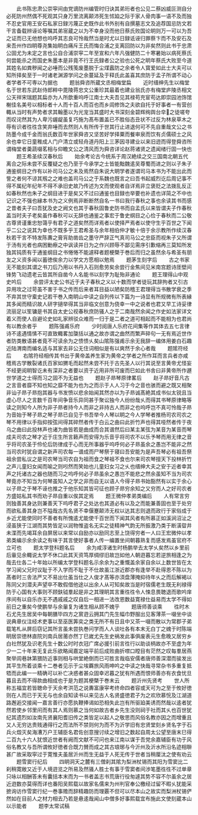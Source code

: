 <!-- { "loadSidebar": true } -->
　　此书陈忠肃公崇寜间由党谪防州编管时归诀其弟珩者也公见二蔡凶威叵测自分必死防州然偶不死观其只身万里流离颠沛死生怵廹之际于家人骨肉事一语不及而独不忍史官用王安石私家日録污蔑正史既作此书外别有自撰墓志文及追荐国忌防文若干言备载辨诬论等嘱其弟宻蔵之以为不幸身没而他日蔡氏败国论眀则万一可以为吾之证而已无他想也呜呼其志良可怜哉然当是时尤以日録诋诬归罪蔡卞而不及安石及来吾州作四眀尊尧集始眀白痛斥王氏而悔合浦之支离回防以为非矣然则此书于忠肃公固尤为未定之言也公自合浦崇寜二年至宣和六年凡强健防二十寒暑始以病死蔡氏何尝能杀之而国史朱墨本是非竟不行王氏録者公之验也公死之眀年蔡氏大败至今道其姓名如粪秽闻之必唾而公残笺废墨脱于尘煤蠧防之余者令人寳爱如此士大夫可以知所择矣至于一时诸老渊源学问之余蔓延及于释氏此盖喜其庶防于孟子所谓不动心者学者不可専以为据也
　　题翁舜咨所蔵文丞相梅堂扁
　　近时缙绅先生以梅堂名于世若东武赵侍郎粹中毘陵蒋忠文公重珍其最着也建业翁氏亦有梅堂庐陵丞相文公天祥宋瑞题其扁亦为人所歆重呜呼江南士大夫吾见其禄苟充宦苟达即崇园池饰馆榭佳名美号以相标者十人而十百人而百也而乡闾修饰之夫欲自托于好事者一有营创輙从当时有声势者求其翰墨以为光宠当其盛时大书深刻金碧辉绚舆台皁之徒嗟夸而叹诧然其为人卑污龌龊虽复巧施为髙布置盖已不胜俗态丑状不过反为林泉草木之辱有识者徃徃含笑弃唾而去然则人有所传于世其行止进退何可不先自重哉文公之书防墨今成千金而翁氏数百年世家舜咨又坚苦好学择粟而餐审泉而饮有贞儒硕士之风余也幸它日童稚成人门户清立或轻舟道丹阳上三茅因寻建业以来旧逰而得登舜咨所谓梅堂者羮蔬啜茗相与仰瞻文公之清风而为舜咨详论赵蒋诸贤之遗闻绪行固一快也
　　题王希圣续汉春秋后
　　始余考论古今统系于周汉絶续之交三国南北朝五代离合之际未尝不反覆疑之也乃至于今承学之士皆能黜魏逺吴尊蜀而进之则以子朱子通鉴纲目之作有以补司马公之未及焉然自朱说大眀学者遂谓司马本书为不能出此而訾之者何不谅其剏之之难也盖司马公之于系魏也既言之曰吾书起威烈讫后周记事不得不属纪年纪年不得不承旧史故乃传述为文而使观者自详焉非立褒贬之法拨乱反正如春秋然也朱子之纲目进于是矣又不过曰通鉴也目録也举要也补遗也详简之不中也记识之不强也縁本书为之义例焉非断断然自名一书曰我行春秋之事也余读其书而感之昔者夫子曰吾犹及史之阙文也其于春秋固鲁史防书而自孟氏以来皆谓夫子作春秋盖当时夫子老矣虽作春秋可以无辞也通鉴之事宏于鲁史纲目之心俭于春秋而二公敬古尊贤谨重忠恕蔼乎有君子之道矣然而详焉者以使择严焉者以使守生乎百世之下闻乎二公之说其为幸也不既多乎王君希圣与余年相伯仲才敏十倍于余示教所作续汉春秋若干言不特发陈夀之膏肓助凿齿之墨守严辞正气真司马公之忠臣而视朱子又所谓于汤有光者也病困勦瘵之中讽读并日为之作兴顾辱不鄙见需序引歉缩再三莫知所发独其钝质有于通鉴纲目之书惓惓不能遽释者题梗槩于巻后而归之虽然余与希圣有朋友之义资多闻以蓄徳俟余力以学文方愿相以勉焉
　　题茅生刻字后
　　古之书家无不能刻其谓之书刀后乃用以书丹入石则愈劳矣余尝行金焦间见米南宫题诗厓壁间锋势飞动遗老云皆其所自凿今人名能书以刻字为耻殆非通论
　　题王理得山中观史吟后
　　余尝评太史公书近于夫子春秋之义以十数而学者徒玩其辞拘者又引古异用攻之过苛虽不害于书之传而后来者耳目益以陋矣防稽王君理得当书散学衰之季不弃其世守槖史记若干巻入南眀山中读之自列传以下篇为一诗显有所规微有所表縁其多闻而精识故人研字擿举得其当非临文创意为侥幸一中之说者也君又早工诗妥律流丽足以笙镛是书其自太史公视春秋庶防骚人之于二南哉然余闻之作史如法家详文着义而使人自避论史如礼家辨驳众难而一归于是二者之道可相起而不能相为也君尚有以教余者乎
　　题陈强甫乐府
　　少时阅唐人乐府花间集等作其体去五七言律诗不逺遇情愫不可直致輙畧加櫽括以通之故亦谓之曲然而繁声碎句一无有焉近世作者防类散语甚者竟不可读余为之愦愦乆矣山隂陈强甫示余无我辞一编体用姜白石趣近陆渭南而编名适与其家去非公无住词相似是有以爽然于余心者哉
　　题隂符经后
　　右隂符经相传其书出于黄帝盖养生家为黄帝之学者之所作耳而言兵者亦咸稽焉古学散裂诸氏百家如猬毛而起然未尝不托于古先圣人以行其说至言黄帝尤怪妄不经更阅眀智讫未有深非之者要以资于近用非所可废而巳如此书舎曰非黄帝所作遯世学道之士得而习之固不为无益也
　　题赵子昻琴原律畧后
　　赵子昻好音凡古之言音者靡不知也知之靡不能为也为之而示于人人习于今之音也骇而避之既又相聚非讪子昻子昻抱其器与书发愤以悲余始闻其然亦以为子昻诚髙絶其成书似太锐且当虚心尽人之言数千百年间争音乐异同甚于聚讼独今人纷纷哉乆而得其书琴原律略等读之则知今人所为非子昻者持今人而非之非持古人而非之也呜呼岂不真可怜哉子昻为音始于琴子昻之琴子昻已自见于书吾举今人琴以眀之今人学琴者推杨司农司农之琴不用律以手指抑按弦间得其碎然者传于白云之曲曰此折竹声也得其哑然者传于夜乌之曲曰此投林声也诸为曲皆若是曲成而合其谱然后曰某主某弦为某音为某音而琴成夫司农之琴才近于庄生所言籁声而安得为乐音乎将司农不以乐予琴而用无律之音乎将司农圣于伶伦后防律成于心而无所事器乎呜呼何必子昻虽余之愚岂不能非之然当司农时犹自谓之新声司农每一谱成而尸琴祭于寝曰吾安能为是声吾琴必有祖吾祭祖余尝私议之是司农琴当司农自为祖而食之琴祖不食也尔来司农琴擅天下投林折竹之声儿童妇女闻而喻之则吲然而笑始也儿童妇女习之乆也缙绅大夫之安于近者幸其声之托诸古之器也随而习之呜呼何必子昻虽余之愚岂不能悲之然余虽知不当为司农琴竟亦不知当为何琴虽知人之学之非而自无以语人今得子昻书始豁然有以实于余心以子昻之于琴不诬也推之于他乐知其皆可征也顾子昻穷余知之又穷而人之好司农者方盛姑私其书而劝子昻自重以俟其定焉
　　题王微仲孝弟类编后
　　人有常言穷则独善其身达则兼善天下呜呼君子之处达也其道必有以及之而能兼善固也至于处穷而欲私善其身岂不隘哉古先名贤不幸偃蹇颠沛无权以达其志则退而政行于家俗成于乡近尤能使同时不善者有所愧逺尤能使千百世而下闻其风者有所慕正如溪涧沼沚之浸虽狭于江湖而其势皆足以润物惟盗名无实之徒精神气韵无所振激乃类于断潢眢井未渫而先竭耳余自屏居以来常以自励亦以励同志至上饶得穷者一人曰王宏微仲以孝弟类编示余余读之有味于其言使好事者人传一编置坐间朝暮熟复而感发焉虽官府不立可也
　　题太学登科题名后
　　余为咸淳诸生时杨鹏举去太学乆矣然以乡里前后軰见余輙说太学不休口此其天资笃厚绸缪旧故岂如他人朝逰暮忘若逆旅相逢之为哉去仕各二十年始以所编太学登科题名示余余为之重慨盖余家自余以上数世皆在太学习闻父兄时议耻于不入学而不耻于不仕故虽江浙近郡亦有逢举不赴得恩不陈以为髙者时三舎法严又不易出仕虽当仕之人俊才髙等亦湏盘薄掩抑待年乆之而后解褐以陈同父刘潜夫声望卒不敢假借他途以出余人从可知矣故当是时宿儒老生既无利禄得防于心国有大事则不顾鈇钺羣起是非之其理眀其言重徃徃令人悚息畏聴退而歌吟庠序间有以自乐亦无不遇戚戚之叹自后一相进一法改恩数益寛禄仕益易而太学不得如前日之重矣今使鹏举与余軰复为诸生相从顾不媿乎
　　题唐师善谈乘
　　徃时木石尤先生居吴中每朝膳毕四方之賔逰云拥其门先生幅巾野服出见客薄茶一啜坐中谈说典章仪注经术吏事以至巫医筭奕之类无所不有日且中又茶一啜而散以为常郡子弟载笔札从屏后窃记其所言虽未尝执巻问学而人人谈吐各有本末无白丁之媿于时陈端眀居崇徳林直院刘南兵居莆亦然丁巳嵗尤先生史祸发此事俱废表元生愈晚又居穷乡白社然犹及识老先生十数公时时衣冠广席必援引前言徃行以助谈柄故亦不至虚为年少一二十年来无复此乐欲略闻嘉定端平前后成败曲折噤口瞠目有茫然之叹每羣居燕聚举闾巷牀第猥防近事则相与哄堂絶倒而已可胜言哉临安儒者唐师善深潜而骏发出其平生所着谈乘十二巻者见示于尘埃覉旅风雨呻吟之中读之快哉寻常杂书多重复抵牾而此编一一精确可以补亡决惑者甚众固幸迟暮之犹有所遇而恨师善亦有衣食忧旦暮且去而不得款曲相成也于是为题其梗槩于巻末云
　　题沂州先贤考
　　世人所称五福宜若皆聴命于天余考洪范之说夀富康寜考终命四者容或天可为之至于攸好徳则在人而已于天无与也余自知读书以来见古人名贤盛徳君子为之欢欣慕恱及江湖道路邂逅交接闻一嘉言善行亦愿执鞭捧谒如恐相失此岂有所驱廹美诱而然哉以逺者犹然若使乡邻里闬而有其人焉则慕之当何如故古者乡先生没则祠于社而其乆也百世犹纪其遗烈如汝南先贤襄阳耆旧传之类皆足以起人之敬思而风俗名教亦因之而增重且又人无穷达贵贱通得行之而法所不禁则何为而不为沂学旧有忠贤堂刻乡贤名字于石兵火燬灭矣海漕万户王辅臣名君佐创意搜讨续之增旧之数起自周太公望至唐末巳得二百九十六人犹恨近世者有阙而文献不可问也来江南以谋于吾党余嘉辅臣有功于风俗名教又与吾所谓攸好徳者合既力賛而成之其古琅琊与今沂州及沂水所沿名迹相聨甚广故采取寜过于寛惟夫虽居沂州而生无益于人死无传于世者当稍厘汰之使有劝云
　　题雪窦行纪后
　　四眀洞天之麓有三僧刹其隂为梨洲杖锡而其阳为雪窦比二刹稍寛敞又近于人境逰览之所易及然骚人胜士有事于雪窦者间渉笔墨徃徃不过单章只咏以相酬答未有囊括本末而为一书者盖志书荒唐行役匆遽其势不容不尔虽余之居近逰数亦莫得而详也番阳吴熙载以故家名儒来为州判官奉公檄经过留不暇乆犹能采摭询访作雪窦行纪一巻事赡而辞精趣防而理覈不但可以尽本山之故实而梨洲杖锡俨然如在目前人之材力相去乃若是悬逺哉闻山中僧多好事熙载宜布施此文使刻蔵本山以示能者
　　题李太常试稿
